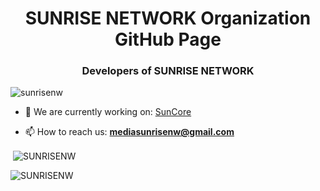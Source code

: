 <h1 align="center">SUNRISE NETWORK Organization GitHub Page</h1>
<h3 align="center">Developers of SUNRISE NETWORK</h3>

<p align="left"> <img src="https://komarev.com/ghpvc/?username=sunrisenw&label=Profile%20views&color=0e75b6&style=flat" alt="sunrisenw" /> </p>

- 🔭 We are currently working on: [SunCore](https://github.com/SUNRISENW/SunCore.Ultralight)

- 📫 How to reach us: **mediasunrisenw@gmail.com**


<p>&nbsp;<img align="center" src="https://github-readme-stats.vercel.app/api?username=SUNRISENW&show_icons=true&locale=en&count_private=true&theme=synthwave&hide_border=true" alt="SUNRISENW" /></p>

<p><img align="center" src="https://github-readme-streak-stats.herokuapp.com/?user=SUNRISENW&theme=synthwave&hide_border=true" alt="SUNRISENW" /></p>
